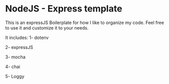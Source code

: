 # NodeJS - Express template 
This is an expressJS Boilerplate for how I like to organize my code. 
Feel free to use it and customize it to your needs.

It includes:
1- dotenv

2- expressJS

3- mocha

4- chai

5- Loggy
